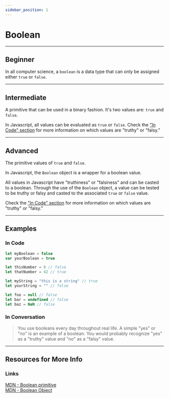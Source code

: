 ```yaml
---
sidebar_position: 1
---
```


# Boolean
---

## Beginner

In all computer science, a `boolean` is a data type that can only be assigned either `true` or `false`.

---
## Intermediate

A primitive that can be used in a binary fashion. It's two values are: `true` and `false`.

In Javascript, all values can be evaluated as `true` or `false`. Check the <a href="/docs/javascript/data-types/boolean#in-code">"In Code" section</a> for more information on which values are "truthy" or "falsy."

---
## Advanced

The primitive values of `true` and `false`.

In Javascript, the `Boolean` object is a wrapper for a boolean value.

All values in Javascript have "truthiness" or "falsiness" and can be casted to a boolean. Through the use of the `Boolean` object, a value can be tested to be truthy or falsy and casted to the associated `true` or `false` value.

Check the <a href="/docs/javascript/data-types/boolean#in-code">"In Code" section</a> for more information on which values are "truthy" or "falsy."

---
## Examples

### In Code

```js
let myBoolean = false
var yourBoolean = true

let thisNumber = 0 // false
let thatNumber = 42 // true

let myString = "this is a string" // true
let yourString = "" // false

let foo = null // false
let bar = undefined // false
let baz = NaN // false
```

### In Conversation

> You use booleans every day throughout real life. A simple "yes" or "no" is an example of a boolean. You would probably recognize "yes" as a "truthy" value and "no" as a "falsy" value.

---
## Resources for More Info

### Links

<div><a href="https://developer.mozilla.org/en-US/docs/Glossary/Boolean" target="_blank" rel="noopener noreferrer">MDN - Boolean primitive</a></div>

<div><a href="https://developer.mozilla.org/en-US/docs/Web/JavaScript/Reference/Global_Objects/Boolean" target="_blank" rel="noopener noreferrer">MDN - Boolean Object</a></div>
